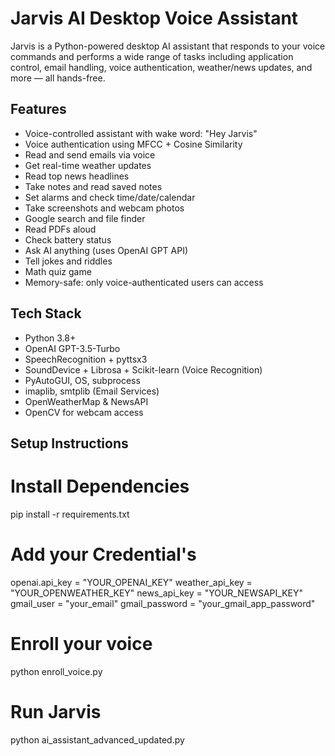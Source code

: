 # Jarvis AI Desktop Voice Assistant

Jarvis is a Python-powered desktop AI assistant that responds to your voice commands and performs a wide range of tasks including application control, email handling, voice authentication, weather/news updates, and more — all hands-free.

## Features

- Voice-controlled assistant with wake word: "Hey Jarvis"
- Voice authentication using MFCC + Cosine Similarity
- Read and send emails via voice
- Get real-time weather updates
- Read top news headlines
- Take notes and read saved notes
- Set alarms and check time/date/calendar
- Take screenshots and webcam photos
- Google search and file finder
- Read PDFs aloud
- Check battery status
- Ask AI anything (uses OpenAI GPT API)
- Tell jokes and riddles
- Math quiz game
- Memory-safe: only voice-authenticated users can access

## Tech Stack

- Python 3.8+
- OpenAI GPT-3.5-Turbo
- SpeechRecognition + pyttsx3
- SoundDevice + Librosa + Scikit-learn (Voice Recognition)
- PyAutoGUI, OS, subprocess
- imaplib, smtplib (Email Services)
- OpenWeatherMap & NewsAPI
- OpenCV for webcam access

## Setup Instructions

# Install Dependencies
pip install -r requirements.txt

# Add your Credential's
openai.api_key = "YOUR_OPENAI_KEY"
weather_api_key = "YOUR_OPENWEATHER_KEY"
news_api_key = "YOUR_NEWSAPI_KEY"
gmail_user = "your_email"
gmail_password = "your_gmail_app_password"
 
# Enroll your voice
python enroll_voice.py

# Run Jarvis
python ai_assistant_advanced_updated.py

